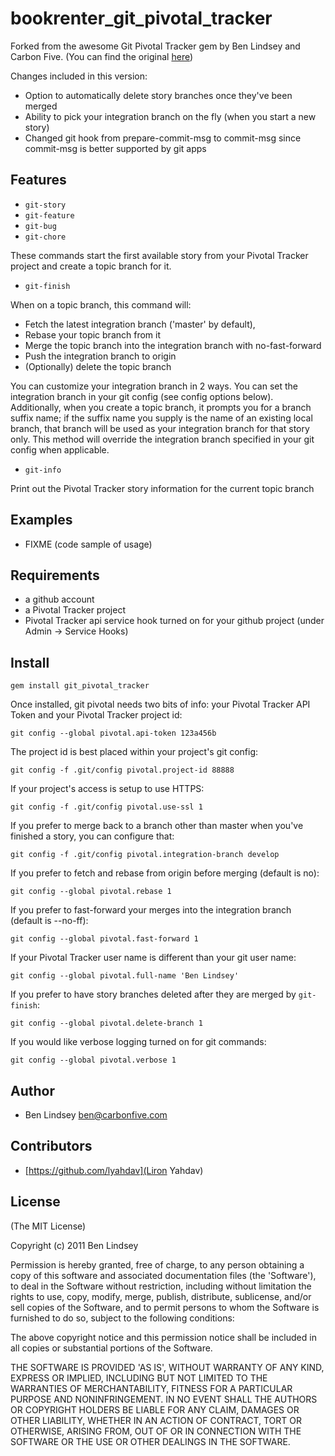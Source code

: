 bookrenter\_git\_pivotal\_tracker
===========

Forked from the awesome Git Pivotal Tracker gem by Ben Lindsey and Carbon Five.  (You can find the original [here](https://github.com/blindsey/git_pivotal_tracker))

Changes included in this version:

* Option to automatically delete story branches once they've been merged
* Ability to pick your integration branch on the fly (when you start a new story)
* Changed git hook from prepare-commit-msg to commit-msg since commit-msg is better supported by git apps

Features
--------

* `git-story`
* `git-feature`
* `git-bug`
* `git-chore`

These commands start the first available story from your Pivotal Tracker project and create a topic branch for it.

* `git-finish`

When on a topic branch, this command will:

* Fetch the latest integration branch ('master' by default), 
* Rebase your topic branch from it
* Merge the topic branch into the integration branch with no-fast-forward 
* Push the integration branch to origin
* (Optionally) delete the topic branch

You can customize your integration branch in 2 ways.  You can set the integration branch in your git config (see config options below).  Additionally, when you create a topic branch, it prompts you for a branch suffix name; if the suffix name you supply is the name of an existing local branch, that branch will be used as your integration branch for that story only.  This method will override the integration branch specified in your git config when applicable.

* `git-info`

Print out the Pivotal Tracker story information for the current topic branch

Examples
--------

* FIXME (code sample of usage)

Requirements
------------

* a github account
* a Pivotal Tracker project
* Pivotal Tracker api service hook turned on for your github project (under Admin -> Service Hooks)

Install
-------

``gem install git_pivotal_tracker``

Once installed, git pivotal needs two bits of info: your Pivotal Tracker API Token and your Pivotal Tracker project id:

``git config --global pivotal.api-token 123a456b``

The project id is best placed within your project's git config:

``git config -f .git/config pivotal.project-id 88888``

If your project's access is setup to use HTTPS:

``git config -f .git/config pivotal.use-ssl 1``

If you prefer to merge back to a branch other than master when you've finished a story, you can configure that:

``git config -f .git/config pivotal.integration-branch develop``

If you prefer to fetch and rebase from origin before merging (default is no):

``git config --global pivotal.rebase 1``

If you prefer to fast-forward your merges into the integration branch (default is --no-ff):

``git config --global pivotal.fast-forward 1``

If your Pivotal Tracker user name is different than your git user name:

``git config --global pivotal.full-name 'Ben Lindsey'``

If you prefer to have story branches deleted after they are merged by `git-finish`:

``git config --global pivotal.delete-branch 1``

If you would like verbose logging turned on for git commands:

``git config --global pivotal.verbose 1``

Author
------

* Ben Lindsey <ben@carbonfive.com>

Contributors
------

* [https://github.com/lyahdav](Liron Yahdav)

License
-------

(The MIT License)

Copyright (c) 2011 Ben Lindsey

Permission is hereby granted, free of charge, to any person obtaining
a copy of this software and associated documentation files (the
'Software'), to deal in the Software without restriction, including
without limitation the rights to use, copy, modify, merge, publish,
distribute, sublicense, and/or sell copies of the Software, and to
permit persons to whom the Software is furnished to do so, subject to
the following conditions:

The above copyright notice and this permission notice shall be
included in all copies or substantial portions of the Software.

THE SOFTWARE IS PROVIDED 'AS IS', WITHOUT WARRANTY OF ANY KIND,
EXPRESS OR IMPLIED, INCLUDING BUT NOT LIMITED TO THE WARRANTIES OF
MERCHANTABILITY, FITNESS FOR A PARTICULAR PURPOSE AND NONINFRINGEMENT.
IN NO EVENT SHALL THE AUTHORS OR COPYRIGHT HOLDERS BE LIABLE FOR ANY
CLAIM, DAMAGES OR OTHER LIABILITY, WHETHER IN AN ACTION OF CONTRACT,
TORT OR OTHERWISE, ARISING FROM, OUT OF OR IN CONNECTION WITH THE
SOFTWARE OR THE USE OR OTHER DEALINGS IN THE SOFTWARE.
